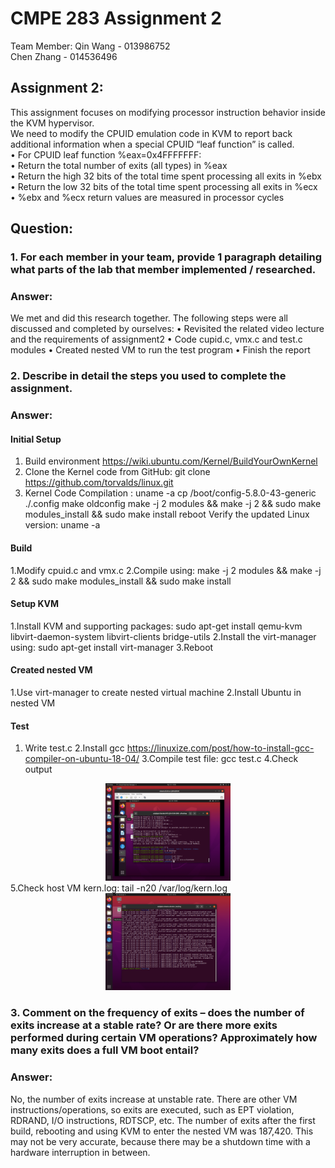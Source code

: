 # CMPE 283 Assignment 2  
Team Member: 
Qin Wang - 013986752    
Chen Zhang - 014536496  

## Assignment 2:  
This assignment focuses on modifying processor instruction behavior inside the KVM hypervisor.   
We need to modify the CPUID emulation code in KVM to report back additional information when a special CPUID “leaf function” is called.  
• For CPUID leaf function %eax=0x4FFFFFFF:  
• Return the total number of exits (all types) in %eax  
• Return the high 32 bits of the total time spent processing all exits in %ebx  
• Return the low 32 bits of the total time spent processing all exits in %ecx  
• %ebx and %ecx return values are measured in processor cycles  

## Question: 
### 1. For each member in your team, provide 1 paragraph detailing what parts of the lab that member implemented / researched. 
### Answer:
We met and did this research together. The following steps were all discussed and completed by ourselves:
• Revisited the related video lecture and the requirements of assignment2
• Code cupid.c, vmx.c and test.c modules
• Created nested VM to run the test program
• Finish the report

### 2. Describe in detail the steps you used to complete the assignment. 
### Answer:
#### Initial Setup
1. Build environment https://wiki.ubuntu.com/Kernel/BuildYourOwnKernel
2. Clone the Kernel code from GitHub: git clone https://github.com/torvalds/linux.git
3. Kernel Code Compilation :
   uname -a
   cp /boot/config-5.8.0-43-generic ./.config
   make oldconfig
   make -j 2 modules && make -j 2 && sudo make modules_install && sudo make install
   reboot
   Verify the updated Linux version: uname -a
#### Build
1.Modify cpuid.c and vmx.c
2.Compile using: make -j 2 modules && make -j 2 && sudo make modules_install && sudo make install
#### Setup KVM
1.Install KVM and supporting packages: sudo apt-get install qemu-kvm libvirt-daemon-system libvirt-clients bridge-utils
2.Install the virt-manager using: sudo apt-get install virt-manager
3.Reboot
 
#### Created nested VM
1.Use virt-manager to create nested virtual machine
2.Install Ubuntu in nested VM
 
#### Test
1. Write test.c
2.Install gcc https://linuxize.com/post/how-to-install-gcc-compiler-on-ubuntu-18-04/
3.Compile test file: gcc test.c
4.Check output
<div  align="center">    
   <img src = "https://github.com/Qinwang1993/CMPE-283/blob/master/Assignment_2/Picture1.png" width = "200" />
</div>
5.Check host VM kern.log: tail -n20 /var/log/kern.log
 <div  align="center">    
   <img src = "https://github.com/Qinwang1993/CMPE-283/blob/master/Assignment_2/Picture2.png" width = "200" />
</div>
 

### 3. Comment on the frequency of exits – does the number of exits increase at a stable rate? Or are there more exits performed during certain VM operations? Approximately how many exits does a full VM boot entail?
### Answer:
No, the number of exits increase at unstable rate. There are other VM instructions/operations, so exits are executed, such as EPT violation, RDRAND, I/O instructions, RDTSCP, etc. The number of exits after the first build, rebooting and using KVM to enter the nested VM was 187,420. This may not be very accurate, because there may be a shutdown time with a hardware interruption in between.
